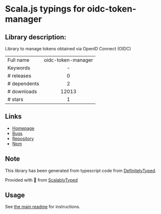 
# Scala.js typings for oidc-token-manager


## Library description:
Library to manage tokens obtained via OpenID Connect (OIDC)

|                    |                 |
| ------------------ | :-------------: |
| Full name          | oidc-token-manager |
| Keywords           | - |
| # releases         | 0 |
| # dependents       | 2 |
| # downloads        | 12013 |
| # stars            | 1 |

## Links
- [Homepage](https://github.com/IdentityModel/oidc-token-manager)
- [Bugs](https://github.com/IdentityModel/oidc-token-manager/issues)
- [Repository](https://github.com/IdentityModel/oidc-token-manager)
- [Npm](https://www.npmjs.com/package/oidc-token-manager)
    


## Note
This library has been generated from typescript code from [DefinitelyTyped](https://definitelytyped.org).

Provided with :purple_heart: from [ScalablyTyped](https://github.com/oyvindberg/ScalablyTyped)

## Usage
See [the main readme](../../readme.md) for instructions.


